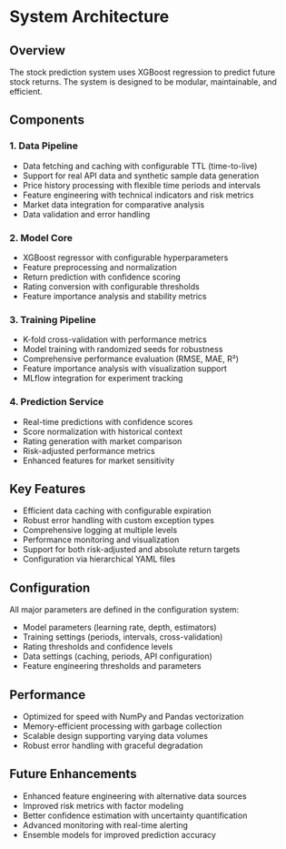 # System Architecture

## Overview
The stock prediction system uses XGBoost regression to predict future stock returns. The system is designed to be modular, maintainable, and efficient.

## Components

### 1. Data Pipeline
- Data fetching and caching with configurable TTL (time-to-live)
- Support for real API data and synthetic sample data generation
- Price history processing with flexible time periods and intervals
- Feature engineering with technical indicators and risk metrics
- Market data integration for comparative analysis
- Data validation and error handling

### 2. Model Core
- XGBoost regressor with configurable hyperparameters
- Feature preprocessing and normalization
- Return prediction with confidence scoring
- Rating conversion with configurable thresholds
- Feature importance analysis and stability metrics

### 3. Training Pipeline
- K-fold cross-validation with performance metrics
- Model training with randomized seeds for robustness
- Comprehensive performance evaluation (RMSE, MAE, R²)
- Feature importance analysis with visualization support
- MLflow integration for experiment tracking

### 4. Prediction Service
- Real-time predictions with confidence scores
- Score normalization with historical context
- Rating generation with market comparison
- Risk-adjusted performance metrics
- Enhanced features for market sensitivity

## Key Features
- Efficient data caching with configurable expiration
- Robust error handling with custom exception types
- Comprehensive logging at multiple levels
- Performance monitoring and visualization
- Support for both risk-adjusted and absolute return targets
- Configuration via hierarchical YAML files

## Configuration
All major parameters are defined in the configuration system:
- Model parameters (learning rate, depth, estimators)
- Training settings (periods, intervals, cross-validation)
- Rating thresholds and confidence levels
- Data settings (caching, periods, API configuration)
- Feature engineering thresholds and parameters

## Performance
- Optimized for speed with NumPy and Pandas vectorization
- Memory-efficient processing with garbage collection
- Scalable design supporting varying data volumes
- Robust error handling with graceful degradation

## Future Enhancements
- Enhanced feature engineering with alternative data sources
- Improved risk metrics with factor modeling
- Better confidence estimation with uncertainty quantification
- Advanced monitoring with real-time alerting
- Ensemble models for improved prediction accuracy 